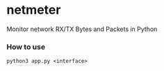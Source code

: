 # netmeter
Monitor network RX/TX Bytes and Packets in Python

### How to use

```
python3 app.py <interface>
```
